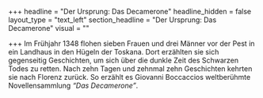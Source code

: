 +++
headline = "Der Ursprung: Das Decamerone"
headline_hidden = false
layout_type = "text_left"
section_headline = "Der Ursprung: Das Decamerone"
visual = ""

+++
Im Frühjahr 1348 flohen sieben Frauen und drei Männer vor der Pest in ein Landhaus in den Hügeln der Toskana. Dort erzählten sie sich gegenseitig Geschichten, um sich über die dunkle Zeit des Schwarzen Todes zu retten. Nach zehn Tagen und zehnmal zehn Geschichten kehrten sie nach Florenz zurück. So erzählt es Giovanni Boccaccios weltberühmte Novellensammlung _“Das Decamerone”_.